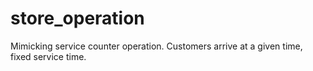 # store_operation
Mimicking service counter operation. Customers arrive at a given time, fixed service time. 
